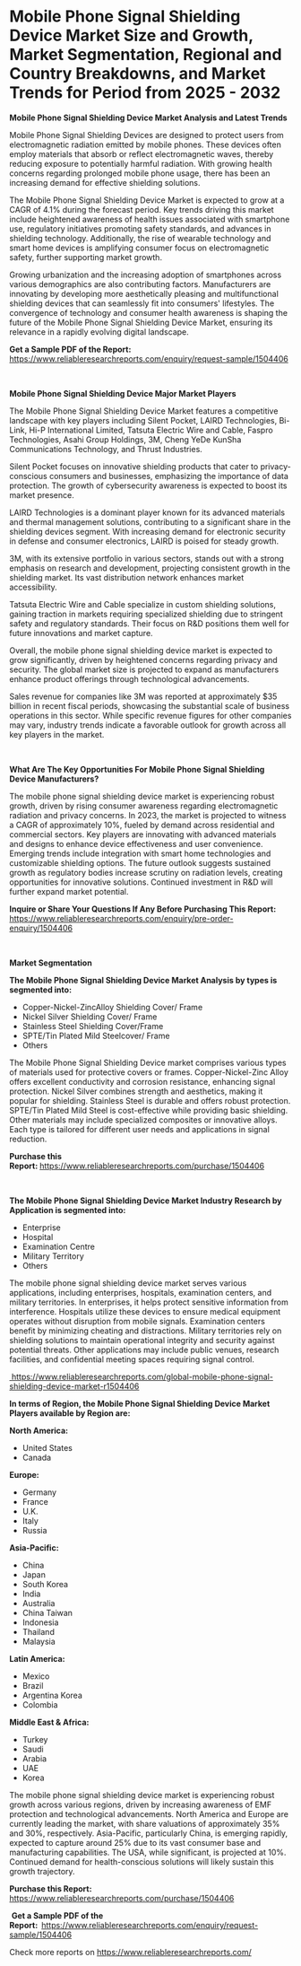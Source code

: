 <p><h1>Mobile Phone Signal Shielding Device Market Size and Growth, Market Segmentation, Regional and Country Breakdowns, and Market Trends for Period from 2025 -  2032</h1></p><p><strong>Mobile Phone Signal Shielding Device Market Analysis and Latest Trends</strong></p>
<p><p>Mobile Phone Signal Shielding Devices are designed to protect users from electromagnetic radiation emitted by mobile phones. These devices often employ materials that absorb or reflect electromagnetic waves, thereby reducing exposure to potentially harmful radiation. With growing health concerns regarding prolonged mobile phone usage, there has been an increasing demand for effective shielding solutions.</p><p>The Mobile Phone Signal Shielding Device Market is expected to grow at a CAGR of 4.1% during the forecast period. Key trends driving this market include heightened awareness of health issues associated with smartphone use, regulatory initiatives promoting safety standards, and advances in shielding technology. Additionally, the rise of wearable technology and smart home devices is amplifying consumer focus on electromagnetic safety, further supporting market growth.</p><p>Growing urbanization and the increasing adoption of smartphones across various demographics are also contributing factors. Manufacturers are innovating by developing more aesthetically pleasing and multifunctional shielding devices that can seamlessly fit into consumers' lifestyles. The convergence of technology and consumer health awareness is shaping the future of the Mobile Phone Signal Shielding Device Market, ensuring its relevance in a rapidly evolving digital landscape.</p></p>
<p><strong>Get a Sample PDF of the Report:&nbsp;</strong> <a href="https://www.reliableresearchreports.com/enquiry/request-sample/1504406?utm_campaign=2774&utm_medium=2&utm_source=Github&utm_content=ia&utm_term=23032025&utm_id=mobile-phone-signal-shielding-device">https://www.reliableresearchreports.com/enquiry/request-sample/1504406</a></p>
<p>&nbsp;</p>
<p><strong>Mobile Phone Signal Shielding Device Major Market Players</strong></p>
<p><p>The Mobile Phone Signal Shielding Device Market features a competitive landscape with key players including Silent Pocket, LAIRD Technologies, Bi-Link, Hi-P International Limited, Tatsuta Electric Wire and Cable, Faspro Technologies, Asahi Group Holdings, 3M, Cheng YeDe KunSha Communications Technology, and Thrust Industries.</p><p>Silent Pocket focuses on innovative shielding products that cater to privacy-conscious consumers and businesses, emphasizing the importance of data protection. The growth of cybersecurity awareness is expected to boost its market presence.</p><p>LAIRD Technologies is a dominant player known for its advanced materials and thermal management solutions, contributing to a significant share in the shielding devices segment. With increasing demand for electronic security in defense and consumer electronics, LAIRD is poised for steady growth.</p><p>3M, with its extensive portfolio in various sectors, stands out with a strong emphasis on research and development, projecting consistent growth in the shielding market. Its vast distribution network enhances market accessibility.</p><p>Tatsuta Electric Wire and Cable specialize in custom shielding solutions, gaining traction in markets requiring specialized shielding due to stringent safety and regulatory standards. Their focus on R&D positions them well for future innovations and market capture.</p><p>Overall, the mobile phone signal shielding device market is expected to grow significantly, driven by heightened concerns regarding privacy and security. The global market size is projected to expand as manufacturers enhance product offerings through technological advancements.</p><p>Sales revenue for companies like 3M was reported at approximately $35 billion in recent fiscal periods, showcasing the substantial scale of business operations in this sector. While specific revenue figures for other companies may vary, industry trends indicate a favorable outlook for growth across all key players in the market.</p></p>
<p>&nbsp;</p>
<p><strong>What Are The Key Opportunities For Mobile Phone Signal Shielding Device Manufacturers?</strong></p>
<p><p>The mobile phone signal shielding device market is experiencing robust growth, driven by rising consumer awareness regarding electromagnetic radiation and privacy concerns. In 2023, the market is projected to witness a CAGR of approximately 10%, fueled by demand across residential and commercial sectors. Key players are innovating with advanced materials and designs to enhance device effectiveness and user convenience. Emerging trends include integration with smart home technologies and customizable shielding options. The future outlook suggests sustained growth as regulatory bodies increase scrutiny on radiation levels, creating opportunities for innovative solutions. Continued investment in R&D will further expand market potential.</p></p>
<p><strong>Inquire or Share Your Questions If Any Before Purchasing This Report:</strong> <a href="https://www.reliableresearchreports.com/enquiry/pre-order-enquiry/1504406?utm_campaign=2774&utm_medium=2&utm_source=Github&utm_content=ia&utm_term=23032025&utm_id=mobile-phone-signal-shielding-device">https://www.reliableresearchreports.com/enquiry/pre-order-enquiry/1504406</a></p>
<p>&nbsp;</p>
<p><strong>Market Segmentation</strong></p>
<p><strong>The Mobile Phone Signal Shielding Device Market Analysis by types is segmented into:</strong></p>
<p><ul><li>Copper-Nickel-ZincAlloy Shielding Cover/ Frame</li><li>Nickel Silver Shielding Cover/ Frame</li><li>Stainless Steel Shielding Cover/Frame</li><li>SPTE/Tin Plated Mild Steelcover/ Frame</li><li>Others</li></ul></p>
<p><p>The Mobile Phone Signal Shielding Device market comprises various types of materials used for protective covers or frames. Copper-Nickel-Zinc Alloy offers excellent conductivity and corrosion resistance, enhancing signal protection. Nickel Silver combines strength and aesthetics, making it popular for shielding. Stainless Steel is durable and offers robust protection. SPTE/Tin Plated Mild Steel is cost-effective while providing basic shielding. Other materials may include specialized composites or innovative alloys. Each type is tailored for different user needs and applications in signal reduction.</p></p>
<p><strong>Purchase this Report:&nbsp;</strong><a href="https://www.reliableresearchreports.com/purchase/1504406?utm_campaign=2774&utm_medium=2&utm_source=Github&utm_content=ia&utm_term=23032025&utm_id=mobile-phone-signal-shielding-device">https://www.reliableresearchreports.com/purchase/1504406</a></p>
<p>&nbsp;</p>
<p><strong>The Mobile Phone Signal Shielding Device Market Industry Research by Application is segmented into:</strong></p>
<p><ul><li>Enterprise</li><li>Hospital</li><li>Examination Centre</li><li>Military Territory</li><li>Others</li></ul></p>
<p><p>The mobile phone signal shielding device market serves various applications, including enterprises, hospitals, examination centers, and military territories. In enterprises, it helps protect sensitive information from interference. Hospitals utilize these devices to ensure medical equipment operates without disruption from mobile signals. Examination centers benefit by minimizing cheating and distractions. Military territories rely on shielding solutions to maintain operational integrity and security against potential threats. Other applications may include public venues, research facilities, and confidential meeting spaces requiring signal control.</p></p>
<p><a href="https://www.reliableresearchreports.com/global-mobile-phone-signal-shielding-device-market-r1504406?utm_campaign=2774&utm_medium=2&utm_source=Github&utm_content=ia&utm_term=23032025&utm_id=mobile-phone-signal-shielding-device">&nbsp;https://www.reliableresearchreports.com/global-mobile-phone-signal-shielding-device-market-r1504406</a></p>
<p><strong>In terms of Region, the Mobile Phone Signal Shielding Device Market Players available by Region are:</strong></p>
<p>
    <p> <strong> North America: </strong>
        <ul>
            <li>United States</li>
            <li>Canada</li>
        </ul>
        </p> 
    <p> <strong> Europe: </strong>
        <ul>
            <li>Germany</li>
            <li>France</li>
            <li>U.K.</li>
            <li>Italy</li>
            <li>Russia</li>
        </ul>
        </p> 
    <p> <strong> Asia-Pacific: </strong>
        <ul>
            <li>China</li>
            <li>Japan</li>
            <li>South Korea</li>
            <li>India</li>
            <li>Australia</li>
            <li>China Taiwan</li>
            <li>Indonesia</li>
            <li>Thailand</li>
            <li>Malaysia</li>
        </ul>
        </p> 
    <p> <strong> Latin America: </strong>
        <ul>
            <li>Mexico</li>
            <li>Brazil</li>
            <li>Argentina Korea</li>
            <li>Colombia</li>
        </ul>
        </p> 
    <p> <strong> Middle East & Africa: </strong>
        <ul>
            <li>Turkey</li>
            <li>Saudi</li>
            <li>Arabia</li>
            <li>UAE</li>
            <li>Korea</li>
        </ul>
    </p>
    </p>
<p><p>The mobile phone signal shielding device market is experiencing robust growth across various regions, driven by increasing awareness of EMF protection and technological advancements. North America and Europe are currently leading the market, with share valuations of approximately 35% and 30%, respectively. Asia-Pacific, particularly China, is emerging rapidly, expected to capture around 25% due to its vast consumer base and manufacturing capabilities. The USA, while significant, is projected at 10%. Continued demand for health-conscious solutions will likely sustain this growth trajectory.</p></p>
<p><strong>Purchase this Report: </strong><a href="https://www.reliableresearchreports.com/purchase/1504406?utm_campaign=2774&utm_medium=2&utm_source=Github&utm_content=ia&utm_term=23032025&utm_id=mobile-phone-signal-shielding-device">https://www.reliableresearchreports.com/purchase/1504406</a></p>
<p>&nbsp;<strong>Get a Sample PDF of the Report:&nbsp;&nbsp;</strong><a href="https://www.reliableresearchreports.com/enquiry/request-sample/1504406?utm_campaign=2774&utm_medium=2&utm_source=Github&utm_content=ia&utm_term=23032025&utm_id=mobile-phone-signal-shielding-device">https://www.reliableresearchreports.com/enquiry/request-sample/1504406</a></p>
<p><strong></strong></p>
<p>Check more reports on <a href="https://www.reliableresearchreports.com/?utm_campaign=2774&utm_medium=2&utm_source=Github&utm_content=ia&utm_term=23032025&utm_id=mobile-phone-signal-shielding-device">https://www.reliableresearchreports.com/</a></p>